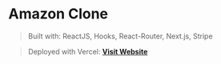 # Amazon Clone

> Built with: ReactJS, Hooks, React-Router, Next.js, Stripe

> Deployed with Vercel: **[Visit Website](https://amazon-clone-next-js-five.vercel.app/)**
